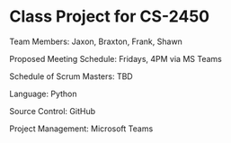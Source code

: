 # Class Project for CS-2450

Team Members: Jaxon, Braxton, Frank, Shawn

Proposed Meeting Schedule: Fridays, 4PM via MS Teams

Schedule of Scrum Masters: TBD

Language: Python

Source Control: GitHub

Project Management: Microsoft Teams